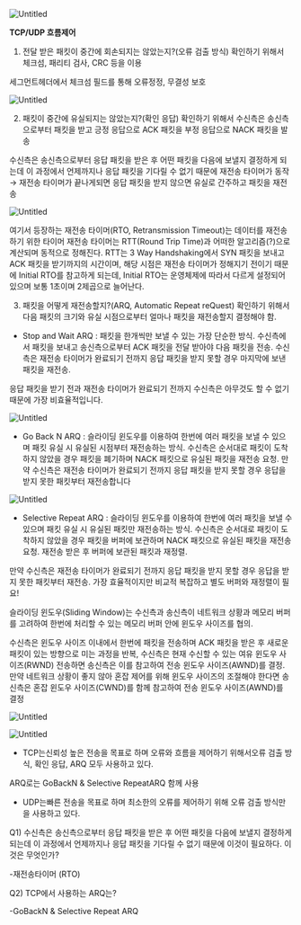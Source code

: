 ![Untitled](https://s3-us-west-2.amazonaws.com/secure.notion-static.com/9a5f507e-9f17-4960-9cd7-2611702befcd/Untitled.png)

**TCP/UDP 흐름제어**

1) 전달 받은 패킷이 중간에 회손되지는 않았는지?(오류 검출 방식) 확인하기 위해서 체크섬, 패리티 검사, CRC 등을 이용

세그먼트헤더에서 체크섬 필드를 통해 오류정정, 무결성 보호

![Untitled](https://s3-us-west-2.amazonaws.com/secure.notion-static.com/5ed390c9-29ce-4fc9-bb37-e3edb61a5ee1/Untitled.png)

2) 패킷이 중간에 유실되지는 않았는지?(확인 응답) 확인하기 위해서 수신측은 송신측으로부터 패킷을 받고 긍정 응답으로 ACK 패킷을 부정 응답으로 NACK 패킷을 발송

수신측은 송신측으로부터 응답 패킷을 받은 후 어떤 패킷을 다음에 보낼지 결정하게 되는데 이 과정에서 언제까지나 응답 패킷을 기다릴 수 없기 때문에 재전송 타이머가 동작 →  재전송 타이머가 끝나게되면 응답 패킷을 받지 않으면 유실로 간주하고 패킷을 재전송

![Untitled](https://s3-us-west-2.amazonaws.com/secure.notion-static.com/9794117a-314e-4aa7-a6c6-e15bfe4ecb38/Untitled.png)

여기서 등장하는 재전송 타이머(RTO, Retransmission Timeout)는 데이터를 재전송하기 위한 타이머 재전송 타이머는 RTT(Round Trip Time)과 어떠한 알고리즘(?)으로 계산되며 동적으로 정해진다. RTT는 3 Way Handshaking에서 SYN 패킷을 보내고 ACK 패킷을 받기까지의 시간이며, 해당 시점은 재전송 타이머가 정해지기 전이기 때문에 Initial RTO를 참고하게 되는데, Initial RTO는 운영체제에 따라서 다르게 설정되어 있으며 보통 1초이며 2제곱으로 늘어난다.

3) 패킷을 어떻게 재전송할지?(ARQ, Automatic Repeat reQuest) 확인하기 위해서 다음 패킷의 크기와 유실 시점으로부터 얼마나 패킷을 재전송할지 결정해야 함.

- Stop and Wait ARQ : 패킷을 한개씩만 보낼 수 있는 가장 단순한 방식. 수신측에서 패킷을 보내고 송신측으로부터 ACK 패킷을 전달 받아야 다음 패킷을 전송. 수신측은 재전송 타이머가 완료되기 전까지 응답 패킷을 받지 못할 경우 마지막에 보낸 패킷을 재전송.

 응답 패킷을 받기 전과 재전송 타이머가 완료되기 전까지 수신측은 아무것도 할 수 없기 때문에 가장 비효율적입니다.

![Untitled](https://s3-us-west-2.amazonaws.com/secure.notion-static.com/790fcf65-e049-4943-bb3a-8d673b2718ee/Untitled.png)

- Go Back N ARQ : 슬라이딩 윈도우를 이용하여 한번에 여러 패킷을 보낼 수 있으며 패킷 유실 시 유실된 시점부터 재전송하는 방식. 수신측은 순서대로 패킷이 도착하지 않았을 경우 패킷을 폐기하며 NACK 패킷으로 유실된 패킷을 재전송 요청. 만약 수신측은 재전송 타이머가 완료되기 전까지 응답 패킷을 받지 못할 경우 응답을 받지 못한 패킷부터 재전송합니다

![Untitled](https://s3-us-west-2.amazonaws.com/secure.notion-static.com/2efce0e5-5154-46c2-b3db-cefb5d10aee4/Untitled.png)

- Selective Repeat ARQ : 슬라이딩 윈도우를 이용하여 한번에 여러 패킷을 보낼 수 있으며 패킷 유실 시 유실된 패킷만 재전송하는 방식. 수신측은 순서대로 패킷이 도착하지 않았을 경우 패킷을 버퍼에 보관하며 NACK 패킷으로 유실된 패킷을 재전송 요청. 재전송 받은 후 버퍼에 보관된 패킷과 재정렬.

 만약 수신측은 재전송 타이머가 완료되기 전까지 응답 패킷을 받지 못할 경우 응답을 받지 못한 패킷부터 재전송. 가장 효율적이지만 비교적 복잡하고 별도 버퍼와 재정렬이 필요!

슬라이딩 윈도우(Sliding Window)는 수신측과 송신측이 네트워크 상황과 메모리 버퍼를 고려하여 한번에 처리할 수 있는 메모리 버퍼 안에 윈도우 사이즈를 협의. 

수신측은 윈도우 사이즈 이내에서 한번에 패킷을 전송하며 ACK 패킷을 받은 후 새로운 패킷이 있는 방향으로 미는 과정을 반복, 수신측은 현재 수신할 수 있는 여유 윈도우 사이즈(RWND) 전송하면 송신측은 이를 참고하여 전송 윈도우 사이즈(AWND)를 결정. 만약 네트워크 상황이 좋지 않아 혼잡 제어를 위해 윈도우 사이즈의 조절해야 한다면 송신측은 혼잡 윈도우 사이즈(CWND)를 함께 참고하여 전송 윈도우 사이즈(AWND)를 결정

![Untitled](https://s3-us-west-2.amazonaws.com/secure.notion-static.com/236eae17-64b7-4813-b6ed-9e471d633e1c/Untitled.png)

![Untitled](https://s3-us-west-2.amazonaws.com/secure.notion-static.com/fa7d0a63-1aba-47de-b976-a0351a90daed/Untitled.png)

- TCP는신뢰성 높은 전송을 목표로 하며 오류와 흐름을 제어하기 위해서오류 검출 방식, 확인 응답, ARQ 모두 사용하고 있다.

ARQ로는 GoBackN & Selective RepeatARQ 함께 사용

- UDP는빠른 전송을 목표로 하며 최소한의 오류를 제어하기 위해 오류 검출 방식만을 사용하고 있다.

Q1) 수신측은 송신측으로부터 응답 패킷을 받은 후 어떤 패킷을 다음에 보낼지 결정하게 되는데 이 과정에서 언제까지나 응답 패킷을 기다릴 수 없기 때문에 이것이 필요하다. 이것은 무엇인가?

-재전송타이머 (RTO)

Q2) TCP에서 사용하는 ARQ는?

-GoBackN & Selective Repeat ARQ
